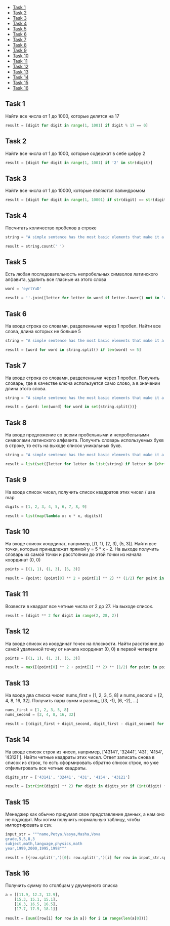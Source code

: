 + [Task 1](#Task-1)
+ [Task 2](#Task-2)
+ [Task 3](#Task-3)
+ [Task 4](#Task-4)
+ [Task 5](#Task-5)
+ [Task 6](#Task-6)
+ [Task 7](#Task-7)
+ [Task 8](#Task-8)
+ [Task 9](#Task-9)
+ [Task 10](#Task-10)
+ [Task 11](#Task-11)
+ [Task 12](#Task-12)
+ [Task 13](#Task-13)
+ [Task 14](#Task-14)
+ [Task 15](#Task-15)
+ [Task 16](#Task-16)

## Task 1

Найти все числа от 1 до 1000, которые делятся на 17
```python
result = [digit for digit in range(1, 1001) if digit % 17 == 0]
```

## Task 2

Найти все числа от 1 до 1000, которые содержат в себе цифру 2
```python
result = [digit for digit in range(1, 1001) if '2' in str(digit)]
```

## Task 3

Найти все числа от 1 до 10000, которые являются палиндромом
```python
result = [digit for digit in range(1, 10001) if str(digit) == str(digit)[::-1]]

```

## Task 4

Посчитать количество пробелов в строке
```python
string = "A simple sentence has the most basic elements that make it a sentence: a subject a verb and a completed thought"

result = string.count(' ')
```

## Task 5

Есть любая последовательность непробельных символов латинского алфавита, удалить все гласные из этого слова
```python
word = 'eyrtYuD'

result = ''.join([letter for letter in word if letter.lower() not in 'aeiouy'])
```

## Task 6

 На входе строка со словами, разделенными через 1 пробел. Найти все слова, длина которых не больше 5
```python
string = "A simple sentence has the most basic elements that make it a sentence: a subject a verb and a completed thought"

result = [word for word in string.split() if len(word) <= 5]
```

## Task 7

На входе строка со словами, разделенными через 1 пробел. Получить словарь, где в качестве ключа используется само слово, а в значении длина этого слова.
```python
string = "A simple sentence has the most basic elements that make it a sentence: a subject a verb and a completed thought"

result = {word: len(word) for word in set(string.split())}
```

## Task 8

На входе предложение со всеми пробельными и непробельными символами латинского алфавита. Получить словарь используемых букв в строке, то есть на выходе список уникальных букв.
```python
string = "A simple sentence has the most basic elements that make it a sentence: a subject a verb and a completed thought"

result = list(set([letter for letter in list(string) if letter in [chr(i) for i in range(97, 123)]]))

```

## Task 9

На входе список чисел, получить список квадратов этих чисел / use map
```python
digits = [1, 2, 3, 4, 5, 6, 7, 8, 9]

result = list(map(lambda x: x * x, digits))
```

## Task 10

На входе список координат, например, [(1, 1), (2, 3), (5, 3)]. Найти все точки, которые принадлежат прямой y = 5 * x - 2. 
На выходе получить словарь из самой точки и расстоянии до этой точки из начала координат (0, 0)
```python
points = [(1, 1), (1, 3), (5, 3)]

result = {point: (point[0] ** 2 + point[1] ** 2) ** (1/2) for point in points if point[1] == 5 * point[0] - 2}
```

## Task 11

Возвести в квадрат все четные числа от 2 до 27. На выходе список.
```python
result = [digit ** 2 for digit in range(2, 28, 2)]
```

## Task 12

На входе список из координат точек на плоскости. Найти расстояние до самой удаленной точку от начала координат (0, 0) в первой четверти 
```python
points = [(1, 1), (1, 3), (5, 3)]

result = max([(point[0] ** 2 + point[1] ** 2) ** (1/2) for point in points if point[0] > 0 and point[1] > 0])
```

## Task 13

На входе два списка чисел nums_first = [1, 2, 3, 5, 8] и nums_second = [2, 4, 8, 16, 32]. Получить пары сумм и разниц, [(3, -1), (6, -2), ...]
```python
nums_first = [1, 2, 3, 5, 8]
nums_second = [2, 4, 8, 16, 32]

result = [(digit_first + digit_second, digit_first - digit_second) for digit_first, digit_second in zip(nums_first, nums_second)]
```

## Task 14

На входе список строк из чисел, например, ['43141', '32441', '431', '4154', '43121']. Найти четные квадраты этих чисел. Ответ записать снова в список из строк, то есть сформировать обратно список строк, но уже отфильтровать все четные квадраты.
```python
digits_str = ['43141', '32441', '431', '4154', '43121']

result = [str(int(digit) ** 2) for digit in digits_str if (int(digit) ** 2) % 2 == 0]
```

## Task 15

Менеджер как обычно придумал свое представление данных, а нам оно не подходит. Мы хотим получить нормальную таблицу, чтобы импортировать в csv.

```python
input_str = """name,Petya,Vasya,Masha,Vova
grade,5,5,8,3
subject,math,language,physics,math
year,1999,2000,1995,1998"""

result = [{row.split(',')[0]: row.split(',')[i] for row in input_str.split('\n')} for i in range(1, len(input_str.split('\n')[0].split(',')))]

```

## Task 16

Получить сумму по столбцам у двумерного списка
```python
a = [[11.9, 12.2, 12.9],
    [15.3, 15.1, 15.1],
    [16.3, 16.5, 16.5],
    [17.7, 17.5, 18.1]]
    
result = [sum([row[i] for row in a]) for i in range(len(a[0]))]
```
